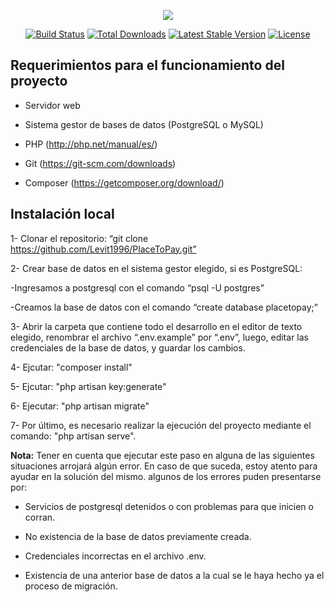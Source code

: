 <p align="center"><img src="https://laravel.com/assets/img/components/logo-laravel.svg"></p>

<p align="center">
<a href="https://travis-ci.org/laravel/framework"><img src="https://travis-ci.org/laravel/framework.svg" alt="Build Status"></a>
<a href="https://packagist.org/packages/laravel/framework"><img src="https://poser.pugx.org/laravel/framework/d/total.svg" alt="Total Downloads"></a>
<a href="https://packagist.org/packages/laravel/framework"><img src="https://poser.pugx.org/laravel/framework/v/stable.svg" alt="Latest Stable Version"></a>
<a href="https://packagist.org/packages/laravel/framework"><img src="https://poser.pugx.org/laravel/framework/license.svg" alt="License"></a>
</p>


## Requerimientos para el funcionamiento del proyecto
<p align="left">
    
- Servidor web
    
- Sistema gestor de bases de datos (PostgreSQL o MySQL)    

- PHP (http://php.net/manual/es/)

- Git (https://git-scm.com/downloads)

- Composer (https://getcomposer.org/download/)
    
## Instalación local 

1- Clonar el repositorio: “git clone https://github.com/Levit1996/PlaceToPay.git”

2- Crear base de datos en el sistema gestor elegido, si es PostgreSQL:
   
   -Ingresamos a postgresql con el comando “psql -U postgres” 
   
   -Creamos la base de datos con el comando “create database placetopay;” 
           
3- Abrir la carpeta que contiene todo el desarrollo en el editor de texto elegido, renombrar el archivo “.env.example” por “.env”, luego, editar las credenciales de la base de datos, y guardar los cambios.

4- Ejcutar: "composer install"

5- Ejcutar: "php artisan key:generate"

6- Ejecutar: "php artisan migrate"

7- Por último, es necesario realizar la ejecución del proyecto mediante el comando: "php artisan serve". 

<b>Nota:</b> Tener en cuenta que ejecutar este paso en alguna de las siguientes situaciones arrojará algún error. En caso de que suceda, estoy atento para ayudar en la solución del mismo. algunos de los errores puden presentarse por:  

- Servicios de postgresql detenidos o con problemas para que inicien o corran. 

- No existencia de la base de datos previamente creada. 

- Credenciales incorrectas en el archivo .env. 

- Existencia de una anterior base de datos a la cual se le haya hecho ya el proceso de migración. 
    
</p>







